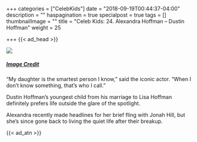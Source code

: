 +++
categories = ["CelebKids"]
date = "2018-09-19T00:44:37-04:00"
description = ""
haspagination = true
specialpost = true
tags = []
thumbnailImage = ""
title = "Celeb Kids: 24. Alexandra Hoffman – Dustin Hoffman"
weight = 25

+++
{{< ad_head >}}

![](/uploads/5-1.jpg)

##### [_Image Credit_](http://americanupbeat.com/kids-of-famous-parents-where-are-they-now/5/)

“My daughter is the smartest person I know,” said the iconic actor. “When I don’t know something, that’s who I call.”

Dustin Hoffman’s youngest child from his marriage to Lisa Hoffman definitely prefers life outside the glare of the spotlight.

Alexandra recently made headlines for her brief fling with Jonah Hill, but she’s since gone back to living the quiet life after their breakup.

{{< ad_atn >}}